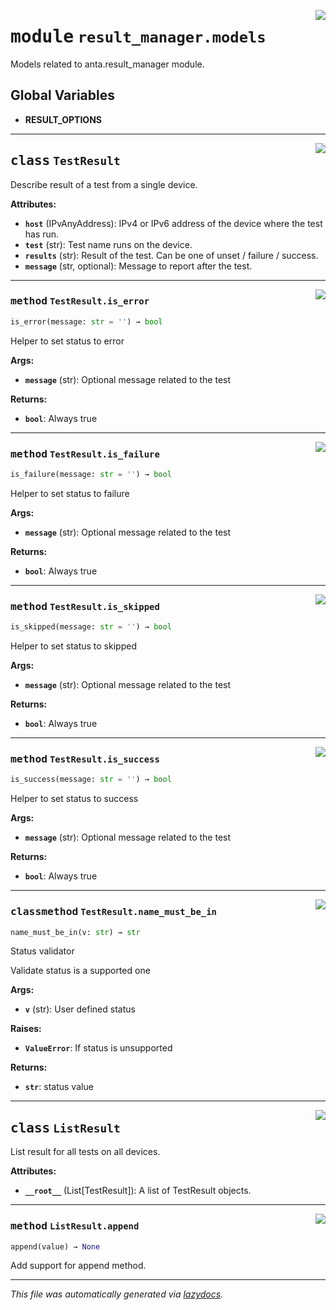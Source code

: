 <!-- markdownlint-disable -->

<a href="../../anta/result_manager/models.py#L0"><img align="right" style="float:right;" src="https://img.shields.io/badge/-source-cccccc?style=flat-square"></a>

# <kbd>module</kbd> `result_manager.models`
Models related to anta.result_manager module.

**Global Variables**
---------------
- **RESULT_OPTIONS**


---

<a href="../../anta/result_manager/models.py#L13"><img align="right" style="float:right;" src="https://img.shields.io/badge/-source-cccccc?style=flat-square"></a>

## <kbd>class</kbd> `TestResult`
Describe result of a test from a single device.



**Attributes:**

 - <b>`host`</b> (IPvAnyAddress):  IPv4 or IPv6 address of the device where the test has run.
 - <b>`test`</b> (str):  Test name runs on the device.
 - <b>`results`</b> (str):  Result of the test. Can be one of unset / failure / success.
 - <b>`message`</b> (str, optional):  Message to report after the test.




---

<a href="../../anta/result_manager/models.py#L84"><img align="right" style="float:right;" src="https://img.shields.io/badge/-source-cccccc?style=flat-square"></a>

### <kbd>method</kbd> `TestResult.is_error`

```python
is_error(message: str = '') → bool
```

Helper to set status to error



**Args:**

 - <b>`message`</b> (str):  Optional message related to the test



**Returns:**

 - <b>`bool`</b>:  Always true

---

<a href="../../anta/result_manager/models.py#L60"><img align="right" style="float:right;" src="https://img.shields.io/badge/-source-cccccc?style=flat-square"></a>

### <kbd>method</kbd> `TestResult.is_failure`

```python
is_failure(message: str = '') → bool
```

Helper to set status to failure



**Args:**

 - <b>`message`</b> (str):  Optional message related to the test



**Returns:**

 - <b>`bool`</b>:  Always true

---

<a href="../../anta/result_manager/models.py#L72"><img align="right" style="float:right;" src="https://img.shields.io/badge/-source-cccccc?style=flat-square"></a>

### <kbd>method</kbd> `TestResult.is_skipped`

```python
is_skipped(message: str = '') → bool
```

Helper to set status to skipped



**Args:**

 - <b>`message`</b> (str):  Optional message related to the test



**Returns:**

 - <b>`bool`</b>:  Always true

---

<a href="../../anta/result_manager/models.py#L48"><img align="right" style="float:right;" src="https://img.shields.io/badge/-source-cccccc?style=flat-square"></a>

### <kbd>method</kbd> `TestResult.is_success`

```python
is_success(message: str = '') → bool
```

Helper to set status to success



**Args:**

 - <b>`message`</b> (str):  Optional message related to the test



**Returns:**

 - <b>`bool`</b>:  Always true

---

<a href="../../anta/result_manager/models.py#L28"><img align="right" style="float:right;" src="https://img.shields.io/badge/-source-cccccc?style=flat-square"></a>

### <kbd>classmethod</kbd> `TestResult.name_must_be_in`

```python
name_must_be_in(v: str) → str
```

Status validator

Validate status is a supported one



**Args:**

 - <b>`v`</b> (str):  User defined status



**Raises:**

 - <b>`ValueError`</b>:  If status is unsupported



**Returns:**

 - <b>`str`</b>:  status value


---

<a href="../../anta/result_manager/models.py#L112"><img align="right" style="float:right;" src="https://img.shields.io/badge/-source-cccccc?style=flat-square"></a>

## <kbd>class</kbd> `ListResult`
List result for all tests on all devices.



**Attributes:**

 - <b>`__root__`</b> (List[TestResult]):  A list of TestResult objects.




---

<a href="../../anta/result_manager/models.py#L121"><img align="right" style="float:right;" src="https://img.shields.io/badge/-source-cccccc?style=flat-square"></a>

### <kbd>method</kbd> `ListResult.append`

```python
append(value) → None
```

Add support for append method.




---

_This file was automatically generated via [lazydocs](https://github.com/ml-tooling/lazydocs)._
